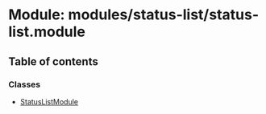 # Module: modules/status-list/status-list.module

## Table of contents

### Classes

- [StatusListModule](../classes/modules_status_list_status_list_module.StatusListModule.md)
